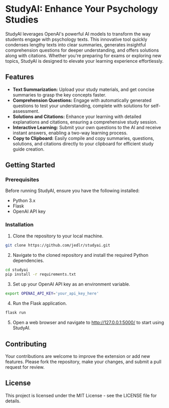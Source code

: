 # StudyAI: Enhance Your Psychology Studies
StudyAI leverages OpenAI's powerful AI models to transform the way students engage with psychology texts. This innovative tool quickly condenses lengthy texts into clear summaries, generates insightful comprehension questions for deeper understanding, and offers solutions along with citations. Whether you're preparing for exams or exploring new topics, StudyAI is designed to elevate your learning experience effortlessly.

## Features
- **Text Summarization:** Upload your study materials, and get concise summaries to grasp the key concepts faster.
- **Comprehension Questions:** Engage with automatically generated questions to test your understanding, complete with solutions for self-assessment.
- **Solutions and Citations:** Enhance your learning with detailed explanations and citations, ensuring a comprehensive study session.
- **Interactive Learning:** Submit your own questions to the AI and receive instant answers, enabling a two-way learning process.
- **Copy to Clipboard:** Easily compile and copy summaries, questions, solutions, and citations directly to your clipboard for efficient study guide creation.

## Getting Started

### Prerequisites
Before running StudyAI, ensure you have the following installed:
- Python 3.x
- Flask
- OpenAI API key

### Installation
1. Clone the repository to your local machine.
```bash
git clone https://github.com/jedlr/studyai.git
```

2. Navigate to the cloned repository and install the required Python dependencies.
```bash 
cd studyai
pip install -r requirements.txt
```

3. Set up your OpenAI API key as an environment variable.
```bash
export OPENAI_API_KEY='your_api_key_here'
```

4. Run the Flask application.
```bash
flask run
```

5. Open a web browser and navigate to http://127.0.0.1:5000/ to start using StudyAI.

## Contributing
Your contributions are welcome to improve the extension or add new features. Please fork the repository, make your changes, and submit a pull request for review.

## License
This project is licensed under the MIT License - see the LICENSE file for details.
